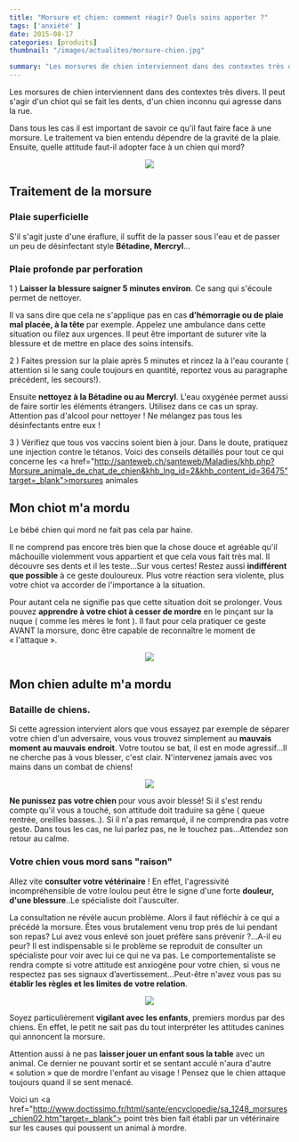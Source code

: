 ```yaml
---
title: "Morsure et chien: comment réagir? Quels soins apporter ?"
tags: ['anxiété' ]
date: 2015-08-17
categories: [produits]
thumbnail: "/images/actualites/morsure-chien.jpg"

summary: "Les morsures de chien interviennent dans des contextes très divers ; Il peut s'agir d'un chiot qui se fait les dents, d'un chien inconnu qui agresse dans la rue.."
---
```


Les morsures de chien interviennent dans des contextes très divers. Il peut s'agir d'un chiot qui se fait les dents, d'un chien inconnu qui agresse dans la rue.


Dans tous les cas il est important de savoir ce qu'il faut faire face à une morsure. Le traitement va bien entendu dépendre de la gravité de la plaie.
Ensuite, quelle attitude faut-il adopter face à un chien qui mord?


<p align="center"><img src="/images/actualites/morsure-chien.jpg"></p>

## Traitement de la morsure ##
### Plaie superficielle ###
S'il s'agit juste d'une éraflure, il suffit de la passer sous l'eau et de passer un peu de désinfectant style <b>Bétadine, Mercryl</b>...


### Plaie profonde par perforation ###
1 ) <b>Laisser la blessure saigner 5 minutes environ</b>. Ce sang qui s'écoule permet de nettoyer.

 Il va sans dire que cela ne s'applique pas en cas <b>d’hémorragie ou de plaie mal placée, à la tête</b> par exemple. Appelez une ambulance dans cette situation ou filez aux urgences. Il peut être important de suturer vite la blessure et de mettre en place des soins intensifs.

 2 ) Faites pression sur la plaie après 5 minutes et rincez la à l'eau courante ( attention si le sang coule toujours en quantité, reportez vous au paragraphe précédent, les secours!).

  Ensuite <b>nettoyez à la Bétadine ou au Mercryl</b>. L'eau oxygénée permet aussi de faire sortir les éléments étrangers. Utilisez dans ce cas un spray. Attention pas d'alcool pour nettoyer ! Ne mélangez pas tous les désinfectants entre eux !

  3 ) Vérifiez que tous vos vaccins soient bien à jour. Dans le doute, pratiquez une injection contre le tétanos. Voici des conseils détaillés pour tout ce qui concerne les <a href="http://santeweb.ch/santeweb/Maladies/khb.php?Morsure_animale_de_chat_de_chien&khb_lng_id=2&khb_content_id=36475"target=_blank">morsures animales</a>




## Mon chiot m'a mordu ##

Le bébé chien qui mord ne fait pas cela par haine.

Il ne comprend pas encore très bien que la chose douce et agréable qu'il mâchouille violemment vous appartient et que cela vous fait très mal. Il découvre ses dents et il les teste...Sur vous certes! Restez aussi <b>indifférent que possible</b> à ce geste douloureux. Plus votre réaction sera violente, plus votre chiot va accorder de l'importance à la situation.

Pour autant cela ne signifie pas que cette situation doit se prolonger. Vous pouvez <b>apprendre à votre chiot à cesser de mordre</b> en le pinçant sur la nuque ( comme les mères le font ). Il faut pour cela pratiquer ce geste AVANT la morsure, donc être capable de reconnaître le moment de « l'attaque ».

<p align="center"><img src="/images/actualites/puppy-bite.jpg"></p>


## Mon chien adulte m'a mordu ##
###  Bataille de chiens. ###
Si cette agression intervient alors que vous essayez par exemple de séparer votre chien d'un adversaire, vous vous trouvez simplement au <b>mauvais moment au mauvais endroit</b>. Votre toutou se bat, il est en mode agressif...Il ne cherche pas à vous blesser, c'est clair. N'intervenez jamais avec vos mains dans un combat de chiens!
<p align="center"><img src="/images/actualites/Bagarre_Chien_2.jpg"</p>

<b>Ne punissez pas votre chien</b> pour vous avoir blessé! Si il s'est rendu compte qu'il vous a touché, son attitude doit traduire sa gêne ( queue rentrée, oreilles basses..). Si il n'a pas remarqué, il ne comprendra pas votre geste. Dans tous les cas, ne lui parlez pas, ne le touchez pas...Attendez son retour au calme.



### Votre chien vous mord sans "raison" ###

Allez vite <b>consulter votre vétérinaire</b> ! En effet, l'agressivité incompréhensible de votre loulou peut être le signe d'une forte <b>douleur, d'une blessure</b>..Le spécialiste doit l'ausculter.


La consultation ne révèle aucun problème. Alors il faut réfléchir à ce qui a précédé la morsure. Étes vous brutalement venu trop prés de lui pendant son repas? Lui avez vous enlevé son jouet préfère sans prévenir ?...A-il eu peur? Il est indispensable si le problème se reproduit de consulter un spécialiste pour voir avec lui ce qui ne va pas. Le comportementaliste se rendra compte si votre attitude est anxiogéne pour votre chien, si vous ne respectez pas ses signaux d’avertissement...Peut-être n'avez vous pas su <b>établir les règles et les limites de votre relation</b>.

<p align="center"><img src="/images/actualites/dog-kid.jpg"></p>


Soyez particulièrement <b>vigilant avec les enfants</b>, premiers mordus par des chiens. En effet, le petit ne sait pas du tout interpréter les attitudes canines qui annoncent la morsure.

Attention aussi à ne pas <b>laisser jouer un enfant sous la table</b> avec un animal. Ce dernier ne pouvant sortir et se sentant acculé n'aura d'autre « solution » que de mordre l'enfant au visage !
Pensez que le chien attaque toujours quand il se sent menacé.

Voici un <a href="http://www.doctissimo.fr/html/sante/encyclopedie/sa_1248_morsures_chien02.htm"target=_blank"> point</a> très bien fait établi par un vétérinaire sur les causes qui poussent un animal à mordre.



